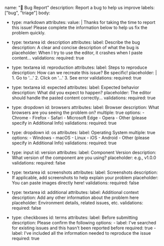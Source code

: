 name: "🐛 Bug Report"
description: Report a bug to help us improve
labels: ["bug", "triage"]
body:
  - type: markdown
    attributes:
      value: |
        Thanks for taking the time to report this issue! Please complete the information below to help us fix the problem quickly.

  - type: textarea
    id: description
    attributes:
      label: Describe the bug
      description: A clear and concise description of what the bug is
      placeholder: When I try to use the editor, it crashes when I paste content...
    validations:
      required: true

  - type: textarea
    id: reproduction
    attributes:
      label: Steps to reproduce
      description: How can we recreate this issue? Be specific!
      placeholder: |
        1. Go to '...'
        2. Click on '...'
        3. See error
    validations:
      required: true

  - type: textarea
    id: expected
    attributes:
      label: Expected behavior
      description: What did you expect to happen?
      placeholder: The editor should handle the pasted content correctly...
    validations:
      required: true

  - type: dropdown
    id: browsers
    attributes:
      label: Browser
      description: What browsers are you seeing the problem on?
      multiple: true
      options:
        - Chrome
        - Firefox
        - Safari
        - Microsoft Edge
        - Opera
        - Other (please specify in Additional Info)
    validations:
      required: true

  - type: dropdown
    id: os
    attributes:
      label: Operating System
      multiple: true
      options:
        - Windows
        - macOS
        - Linux
        - iOS
        - Android
        - Other (please specify in Additional Info)
    validations:
      required: true

  - type: input
    id: version
    attributes:
      label: Component Version
      description: What version of the component are you using?
      placeholder: e.g., v1.0.0
    validations:
      required: false

  - type: textarea
    id: screenshots
    attributes:
      label: Screenshots
      description: If applicable, add screenshots to help explain your problem
      placeholder: You can paste images directly here!
    validations:
      required: false

  - type: textarea
    id: additional
    attributes:
      label: Additional context
      description: Add any other information about the problem here
      placeholder: Environment details, related issues, etc.
    validations:
      required: false

  - type: checkboxes
    id: terms
    attributes:
      label: Before submitting
      description: Please confirm the following
      options:
        - label: I've searched for existing issues and this hasn't been reported before
          required: true
        - label: I've included all the information needed to reproduce the issue
          required: true
